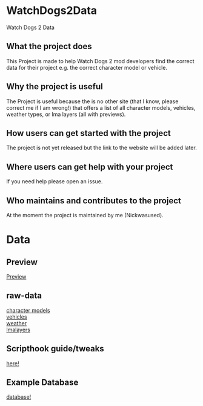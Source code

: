 # WatchDogs2Data
Watch Dogs 2 Data

## What the project does
This Project is made to help Watch Dogs 2 mod developers find the correct data for their project e.g. the correct character model or vehicle.

## Why the project is useful
The Project is useful because the is no other site (that I know, please correct me if I am wrong!) that offers a list of all character models, vehicles, weather types, or lma layers (all with previews).
   
## How users can get started with the project
The project is not yet released but the link to the website will be added later.

## Where users can get help with your project
If you need help please open an issue.

## Who maintains and contributes to the project
At the moment the project is maintained by me (Nickwasused).

# Data

## Preview
[Preview](github/preview.md)

## raw-data
[character models](github/characters.md)<br>
[vehicles](github/vehicles.md)<br>
[weather](github/weather.md)<br>
[lmalayers](github/lmalayers.md)<br>

## Scripthook guide/tweaks
[here!](github/scripthook/index.md)<br>

## Example Database
[database!](github/watchdogs2example.sql)<br>
